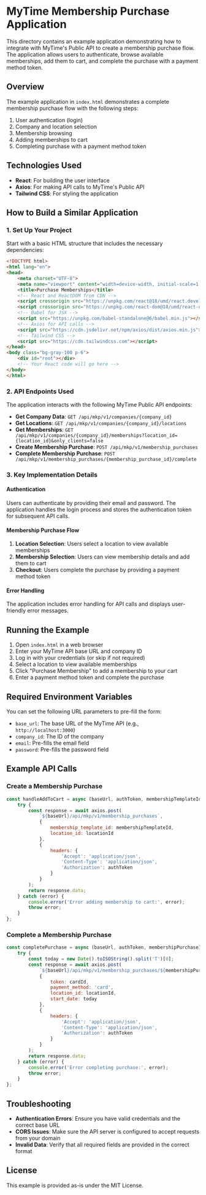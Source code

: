 # MyTime Membership Purchase Application

This directory contains an example application demonstrating how to integrate with MyTime's Public API to create a membership purchase flow. The application allows users to authenticate, browse available memberships, add them to cart, and complete the purchase with a payment method token.

## Overview

The example application in `index.html` demonstrates a complete membership purchase flow with the following steps:

1. User authentication (login)
2. Company and location selection
3. Membership browsing
4. Adding memberships to cart
5. Completing purchase with a payment method token

## Technologies Used

- **React**: For building the user interface
- **Axios**: For making API calls to MyTime's Public API
- **Tailwind CSS**: For styling the application

## How to Build a Similar Application

### 1. Set Up Your Project

Start with a basic HTML structure that includes the necessary dependencies:

```html
<!DOCTYPE html>
<html lang="en">
<head>
    <meta charset="UTF-8">
    <meta name="viewport" content="width=device-width, initial-scale=1.0">
    <title>Purchase Memberships</title>
    <!-- React and ReactDOM from CDN -->
    <script crossorigin src="https://unpkg.com/react@18/umd/react.development.js"></script>
    <script crossorigin src="https://unpkg.com/react-dom@18/umd/react-dom.development.js"></script>
    <!-- Babel for JSX -->
    <script src="https://unpkg.com/babel-standalone@6/babel.min.js"></script>
    <!-- Axios for API calls -->
    <script src="https://cdn.jsdelivr.net/npm/axios/dist/axios.min.js"></script>
    <!-- Tailwind CSS -->
    <script src="https://cdn.tailwindcss.com"></script>
</head>
<body class="bg-gray-100 p-6">
    <div id="root"></div>
    <!-- Your React code will go here -->
</body>
</html>
```

### 2. API Endpoints Used

The application interacts with the following MyTime Public API endpoints:

- **Get Company Data**: `GET /api/mkp/v1/companies/{company_id}`
- **Get Locations**: `GET /api/mkp/v1/companies/{company_id}/locations`
- **Get Memberships**: `GET /api/mkp/v1/companies/{company_id}/memberships?location_id={location_id}&only_clients=false`
- **Create Membership Purchase**: `POST /api/mkp/v1/membership_purchases`
- **Complete Membership Purchase**: `POST /api/mkp/v1/membership_purchases/{membership_purchase_id}/complete`

### 3. Key Implementation Details

#### Authentication

Users can authenticate by providing their email and password. The application handles the login process and stores the authentication token for subsequent API calls.

#### Membership Purchase Flow

1. **Location Selection**: Users select a location to view available memberships
2. **Membership Selection**: Users can view membership details and add them to cart
3. **Checkout**: Users complete the purchase by providing a payment method token

#### Error Handling

The application includes error handling for API calls and displays user-friendly error messages.

## Running the Example

1. Open `index.html` in a web browser
2. Enter your MyTime API base URL and company ID
3. Log in with your credentials (or skip if not required)
4. Select a location to view available memberships
5. Click "Purchase Membership" to add a membership to your cart
6. Enter a payment method token and complete the purchase

## Required Environment Variables

You can set the following URL parameters to pre-fill the form:

- `base_url`: The base URL of the MyTime API (e.g., `http://localhost:3000`)
- `company_id`: The ID of the company
- `email`: Pre-fills the email field
- `password`: Pre-fills the password field

## Example API Calls

### Create a Membership Purchase

```javascript
const handleAddToCart = async (baseUrl, authToken, membershipTemplateId, locationId) => {
    try {
        const response = await axios.post(
            `${baseUrl}/api/mkp/v1/membership_purchases`,
            { 
                membership_template_id: membershipTemplateId, 
                location_id: locationId 
            },
            { 
                headers: { 
                    'Accept': 'application/json',
                    'Content-Type': 'application/json',
                    'Authorization': authToken
                } 
            }
        );
        return response.data;
    } catch (error) {
        console.error('Error adding membership to cart:', error);
        throw error;
    }
};
```

### Complete a Membership Purchase

```javascript
const completePurchase = async (baseUrl, authToken, membershipPurchaseId, cardId, locationId) => {
    try {
        const today = new Date().toISOString().split('T')[0];
        const response = await axios.post(
            `${baseUrl}/api/mkp/v1/membership_purchases/${membershipPurchaseId}/complete`,
            {
                token: cardId,
                payment_method: 'card',
                location_id: locationId,
                start_date: today
            },
            { 
                headers: { 
                    'Accept': 'application/json',
                    'Content-Type': 'application/json',
                    'Authorization': authToken
                } 
            }
        );
        return response.data;
    } catch (error) {
        console.error('Error completing purchase:', error);
        throw error;
    }
};
```

## Troubleshooting

- **Authentication Errors**: Ensure you have valid credentials and the correct base URL
- **CORS Issues**: Make sure the API server is configured to accept requests from your domain
- **Invalid Data**: Verify that all required fields are provided in the correct format

## License

This example is provided as-is under the MIT License.
